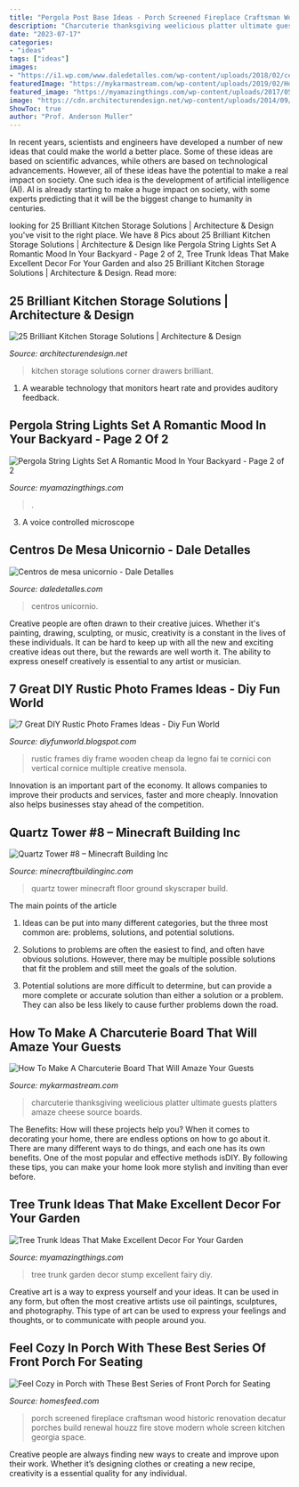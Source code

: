 ```yaml
---
title: "Pergola Post Base Ideas - Porch Screened Fireplace Craftsman Wood Historic Renovation Decatur Porches Build Renewal Houzz Fire Stove Modern Whole Screen Kitchen Georgia Space"
description: "Charcuterie thanksgiving weelicious platter ultimate guests platters amaze cheese source boards"
date: "2023-07-17"
categories:
- "ideas"
tags: ["ideas"]
images:
- "https://i1.wp.com/www.daledetalles.com/wp-content/uploads/2018/02/centros-de-mesa-unicornio15.jpg?resize=600%2C800"
featuredImage: "https://mykarmastream.com/wp-content/uploads/2019/02/How-To-Make-a-Charcuterie-Board-2.jpg"
featured_image: "https://myamazingthings.com/wp-content/uploads/2017/05/pergola-lighting-ideas-string-lights-1024x683.jpg"
image: "https://cdn.architecturendesign.net/wp-content/uploads/2014/09/25-Mullet-Cabinetry-Kitchen-Corner-Drawers.jpg"
ShowToc: true
author: "Prof. Anderson Muller"
---
```



In recent years, scientists and engineers have developed a number of new ideas that could make the world a better place. Some of these ideas are based on scientific advances, while others are based on technological advancements. However, all of these ideas have the potential to make a real impact on society. One such idea is the development of artificial intelligence (AI). AI is already starting to make a huge impact on society, with some experts predicting that it will be the biggest change to humanity in centuries.

	

		
looking for 25 Brilliant Kitchen Storage Solutions | Architecture &amp; Design you've visit to the right place. We have 8 Pics about 25 Brilliant Kitchen Storage Solutions | Architecture &amp; Design like Pergola String Lights Set A Romantic Mood In Your Backyard - Page 2 of 2, Tree Trunk Ideas That Make Excellent Decor For Your Garden and also 25 Brilliant Kitchen Storage Solutions | Architecture &amp; Design. Read more:
		
    
## 25 Brilliant Kitchen Storage Solutions | Architecture &amp; Design

<img loading=lazy src="https://cdn.architecturendesign.net/wp-content/uploads/2014/09/25-Mullet-Cabinetry-Kitchen-Corner-Drawers.jpg" onerror="this.onerror=null;this.src='https://tse4.mm.bing.net/th?id=OIP.748ptL36zV8QrA8u0XiEhAHaJ3&amp;pid=15.1';" alt="25 Brilliant Kitchen Storage Solutions | Architecture &amp; Design">

_Source: architecturendesign.net_

>kitchen storage solutions corner drawers brilliant. 

	

1. A wearable technology that monitors heart rate and provides auditory feedback.

    
## Pergola String Lights Set A Romantic Mood In Your Backyard - Page 2 Of 2

<img loading=lazy src="https://myamazingthings.com/wp-content/uploads/2017/05/pergola-lighting-ideas-string-lights-1024x683.jpg" onerror="this.onerror=null;this.src='https://tse3.mm.bing.net/th?id=OIP.ILYdwJdlByyX6w5comvouQHaE8&amp;pid=15.1';" alt="Pergola String Lights Set A Romantic Mood In Your Backyard - Page 2 of 2">

_Source: myamazingthings.com_

>. 

	

3. A voice controlled microscope

    
## Centros De Mesa Unicornio - Dale Detalles

<img loading=lazy src="https://i1.wp.com/www.daledetalles.com/wp-content/uploads/2018/02/centros-de-mesa-unicornio15.jpg?resize=600%2C800" onerror="this.onerror=null;this.src='https://tse3.mm.bing.net/th?id=OIP.W85wHfguSJmtlGISTof2vwHaJ4&amp;pid=15.1';" alt="Centros de mesa unicornio - Dale Detalles">

_Source: daledetalles.com_

>centros unicornio. 

	

Creative people are often drawn to their creative juices. Whether it's painting, drawing, sculpting, or music, creativity is a constant in the lives of these individuals. It can be hard to keep up with all the new and exciting creative ideas out there, but the rewards are well worth it. The ability to express oneself creatively is essential to any artist or musician.

    
## 7 Great DIY Rustic Photo Frames Ideas - Diy Fun World

<img loading=lazy src="http://2.bp.blogspot.com/-lbbuwcmlScE/UvoI0OIgB3I/AAAAAAAAJU0/6ZUDeTGprmQ/s1600/DIY+Rustic+Photo+Frames+Ideas6.jpg" onerror="this.onerror=null;this.src='https://tse3.mm.bing.net/th?id=OIP.2p91tYsEnEFsyiAn3mXgggHaKX&amp;pid=15.1';" alt="7 Great DIY Rustic Photo Frames Ideas - Diy Fun World">

_Source: diyfunworld.blogspot.com_

>rustic frames diy frame wooden cheap da legno fai te cornici con vertical cornice multiple creative mensola. 

	

Innovation is an important part of the economy. It allows companies to improve their products and services, faster and more cheaply. Innovation also helps businesses stay ahead of the competition. 

    
## Quartz Tower #8 – Minecraft Building Inc

<img loading=lazy src="https://minecraftbuildinginc.com/wp-content/uploads/formidable/5/Quartz-Tower-8-skyscraper-Minecraft-build-9.jpg" onerror="this.onerror=null;this.src='https://tse3.mm.bing.net/th?id=OIP.2VOk5lJhhT9GA4HPORJoKwHaD0&amp;pid=15.1';" alt="Quartz Tower #8 – Minecraft Building Inc">

_Source: minecraftbuildinginc.com_

>quartz tower minecraft floor ground skyscraper build. 

	

The main points of the article
1. Ideas can be put into many different categories, but the three most common are: problems, solutions, and potential solutions.
2. Solutions to problems are often the easiest to find, and often have obvious solutions. However, there may be multiple possible solutions that fit the problem and still meet the goals of the solution.

3. Potential solutions are more difficult to determine, but can provide a more complete or accurate solution than either a solution or a problem. They can also be less likely to cause further problems down the road.

    
## How To Make A Charcuterie Board That Will Amaze Your Guests

<img loading=lazy src="https://mykarmastream.com/wp-content/uploads/2019/02/How-To-Make-a-Charcuterie-Board-2.jpg" onerror="this.onerror=null;this.src='https://tse2.mm.bing.net/th?id=OIP.88Ro7m3YN6FkMGc2ymXa0wHaLH&amp;pid=15.1';" alt="How To Make A Charcuterie Board That Will Amaze Your Guests">

_Source: mykarmastream.com_

>charcuterie thanksgiving weelicious platter ultimate guests platters amaze cheese source boards. 

	

The Benefits: How will these projects help you?
When it comes to decorating your home, there are endless options on how to go about it. There are many different ways to do things, and each one has its own benefits. One of the most popular and effective methods isDIY. By following these tips, you can make your home look more stylish and inviting than ever before.

    
## Tree Trunk Ideas That Make Excellent Decor For Your Garden

<img loading=lazy src="http://myamazingthings.com/wp-content/uploads/2017/08/tree-stump-ideas-4.jpg" onerror="this.onerror=null;this.src='https://tse1.mm.bing.net/th?id=OIP.MBSdo7a0sR_-cVH_-sOXngHaE7&amp;pid=15.1';" alt="Tree Trunk Ideas That Make Excellent Decor For Your Garden">

_Source: myamazingthings.com_

>tree trunk garden decor stump excellent fairy diy. 

	

Creative art is a way to express yourself and your ideas. It can be used in any form, but often the most creative artists use oil paintings, sculptures, and photography. This type of art can be used to express your feelings and thoughts, or to communicate with people around you.

    
## Feel Cozy In Porch With These Best Series Of Front Porch For Seating

<img loading=lazy src="http://homesfeed.com/wp-content/uploads/2017/10/screened-front-porch-idea-light-blue-sectional-with-dark-construction-a-couple-of-wood-side-table-with-round-top-black-fire-drum.jpg" onerror="this.onerror=null;this.src='https://tse4.mm.bing.net/th?id=OIP.SVkXNxumsD8U6u9k_QUAMQHaLH&amp;pid=15.1';" alt="Feel Cozy in Porch with These Best Series of Front Porch for Seating">

_Source: homesfeed.com_

>porch screened fireplace craftsman wood historic renovation decatur porches build renewal houzz fire stove modern whole screen kitchen georgia space. 

	

Creative people are always finding new ways to create and improve upon their work. Whether it’s designing clothes or creating a new recipe, creativity is a essential quality for any individual.

